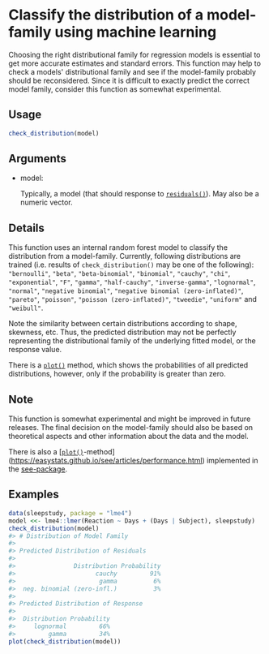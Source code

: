 # Classify the distribution of a model-family using machine learning

Choosing the right distributional family for regression models is
essential to get more accurate estimates and standard errors. This
function may help to check a models' distributional family and see if
the model-family probably should be reconsidered. Since it is difficult
to exactly predict the correct model family, consider this function as
somewhat experimental.

## Usage

``` r
check_distribution(model)
```

## Arguments

- model:

  Typically, a model (that should response to
  [`residuals()`](https://rdrr.io/r/stats/residuals.html)). May also be
  a numeric vector.

## Details

This function uses an internal random forest model to classify the
distribution from a model-family. Currently, following distributions are
trained (i.e. results of `check_distribution()` may be one of the
following): `"bernoulli"`, `"beta"`, `"beta-binomial"`, `"binomial"`,
`"cauchy"`, `"chi"`, `"exponential"`, `"F"`, `"gamma"`, `"half-cauchy"`,
`"inverse-gamma"`, `"lognormal"`, `"normal"`, `"negative binomial"`,
`"negative binomial (zero-inflated)"`, `"pareto"`, `"poisson"`,
`"poisson (zero-inflated)"`, `"tweedie"`, `"uniform"` and `"weibull"`.  
  
Note the similarity between certain distributions according to shape,
skewness, etc. Thus, the predicted distribution may not be perfectly
representing the distributional family of the underlying fitted model,
or the response value.  
  
There is a [`plot()`](https://rdrr.io/r/graphics/plot.default.html)
method, which shows the probabilities of all predicted distributions,
however, only if the probability is greater than zero.

## Note

This function is somewhat experimental and might be improved in future
releases. The final decision on the model-family should also be based on
theoretical aspects and other information about the data and the
model.  
  
There is also a
[[`plot()`](https://rdrr.io/r/graphics/plot.default.html)-method](https://easystats.github.io/see/articles/performance.html)
implemented in the [see-package](https://easystats.github.io/see/).

## Examples

``` r
data(sleepstudy, package = "lme4")
model <<- lme4::lmer(Reaction ~ Days + (Days | Subject), sleepstudy)
check_distribution(model)
#> # Distribution of Model Family
#> 
#> Predicted Distribution of Residuals
#> 
#>                Distribution Probability
#>                      cauchy         91%
#>                       gamma          6%
#>  neg. binomial (zero-infl.)          3%
#> 
#> Predicted Distribution of Response
#> 
#>  Distribution Probability
#>     lognormal         66%
#>         gamma         34%
plot(check_distribution(model))
```
